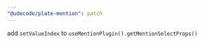 ```yaml
---
"@udecode/plate-mention": patch
---
```


add `setValueIndex` to `useMentionPlugin().getMentionSelectProps()`
